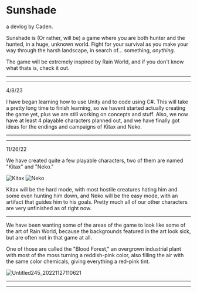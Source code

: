 # Sunshade
a devlog by Caden.

Sunshade is (Or rather, will be) a game where you are both hunter and the hunted, in a huge, unknown world. Fight for your survival
as you make your way through the harsh landscape, in search of... something, *anything*.

The game will be extremely inspired by Rain World, and if you don't know what thats is, check it out.

---
---

4/8/23

I have began learning how to use Unity and to code using C#. This will take a pretty long time to finish learning, so we havent started actually creating the game yet, plus we are still working on concepts and stuff. Also, we now have at least 4 playable characters planned out, and we have finally got ideas for the endings and campaigns of Kitax and Neko.

---
---

11/26/22

We have created quite a few playable characters, two of them are named "Kitax" and "Neko."

![Kitax](https://user-images.githubusercontent.com/109200091/204119355-11a4cbba-c665-43d0-9631-0bd5726ad2ac.png)
![Neko](https://user-images.githubusercontent.com/109200091/204119365-06fc67cb-fcb5-44b8-b53b-06871e0a2974.png)

Kitax will be the hard mode, with most hostile creatures hating him and some even hunting him down, and Neko will be the easy mode, with an artifact that guides him to his goals. Pretty much all of our other characters are very unfinished as of right now.

-----

We have been wanting some of the areas of the game to look like some of the art of Rain World, because the backgrounds featured in the art look sick, but are often not in that game at all.

One of those are called the "Blood Forest," an overgrown industrial plant with most of the moss turning a reddish-pink color, also filling the air with the same color chemicals, giving everything a red-pink tint.

![Untitled245_20221127110621](https://user-images.githubusercontent.com/109200091/204155202-3401dae7-5cf0-4a98-8968-17da52ce9ba0.jpg)

---
---
